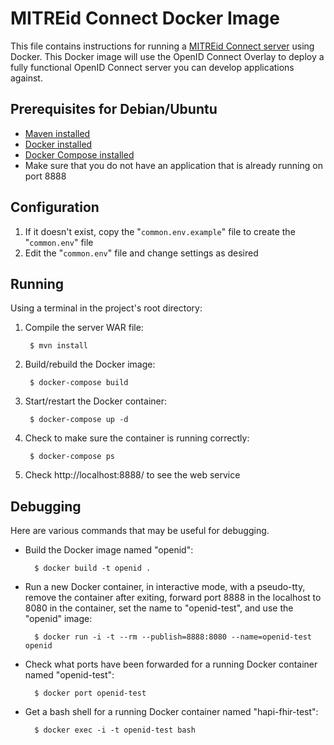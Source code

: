 # MITREid Connect Docker Image

This file contains instructions for running a [MITREid Connect server](https://github.com/mitreid-connect) using Docker. This Docker image will use the OpenID Connect Overlay to deploy a fully functional OpenID Connect server you can develop applications against.

## Prerequisites for Debian/Ubuntu

* [Maven installed](http://www.mkyong.com/maven/how-to-install-maven-in-ubuntu/)
* [Docker installed](http://docs.docker.com/installation/ubuntulinux/)
* [Docker Compose installed](https://docs.docker.com/compose/install/)
* Make sure that you do not have an application that is already running on port 8888

## Configuration

1. If it doesn't exist, copy the "`common.env.example`" file to create the "`common.env`" file
2. Edit the "`common.env`" file and change settings as desired

## Running

Using a terminal in the project's root directory:

1. Compile the server WAR file:

        $ mvn install

2. Build/rebuild the Docker image:

        $ docker-compose build

3. Start/restart the Docker container:

        $ docker-compose up -d

4. Check to make sure the container is running correctly:

        $ docker-compose ps

5. Check http://localhost:8888/ to see the web service

## Debugging

Here are various commands that may be useful for debugging.

* Build the Docker image named "openid":

        $ docker build -t openid .

* Run a new Docker container, in interactive mode, with a pseudo-tty, remove the container after exiting, forward port 8888 in the localhost to 8080 in the container, set the name to "openid-test", and use the "openid" image:

        $ docker run -i -t --rm --publish=8888:8080 --name=openid-test openid

* Check what ports have been forwarded for a running Docker container named "openid-test":

        $ docker port openid-test

* Get a bash shell for a running Docker container named "hapi-fhir-test":

        $ docker exec -i -t openid-test bash

